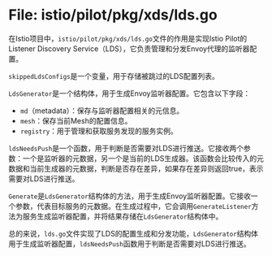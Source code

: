 # File: istio/pilot/pkg/xds/lds.go

在Istio项目中，`istio/pilot/pkg/xds/lds.go`文件的作用是实现Istio Pilot的Listener Discovery Service（LDS），它负责管理和分发Envoy代理的监听器配置。

`skippedLdsConfigs`是一个变量，用于存储被跳过的LDS配置列表。

`LdsGenerator`是一个结构体，用于生成Envoy监听器配置。它包含以下字段：
- `md`（metadata）：保存与监听器配置相关的元信息。
- `mesh`：保存当前Mesh的配置信息。
- `registry`：用于管理和获取服务发现的服务实例。

`ldsNeedsPush`是一个函数，用于判断是否需要对LDS进行推送。它接收两个参数：一个是监听器的元数据，另一个是当前的LDS生成器。该函数会比较传入的元数据和当前生成器的元数据，判断是否存在差异，如果存在差异则返回true，表示需要对LDS进行推送。

`Generate`是`LdsGenerator`结构体的方法，用于生成Envoy监听器配置。它接收一个参数，代表目标服务的元数据。在生成过程中，它会调用`GenerateListener`方法为服务生成监听器配置，并将结果存储在`LdsGenerator`结构体中。

总的来说，`lds.go`文件实现了LDS的配置生成和分发功能，`LdsGenerator`结构体用于生成监听器配置，`ldsNeedsPush`函数用于判断是否需要对LDS进行推送。

